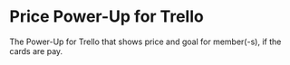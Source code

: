 # Price Power-Up for Trello
The Power-Up for Trello that shows price and goal for member(-s), if the cards are pay.
